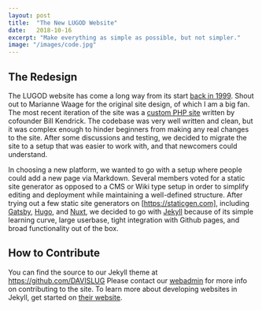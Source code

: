 ```yaml
---
layout: post
title:  "The New LUGOD Website"
date:   2018-10-16
excerpt: "Make everything as simple as possible, but not simpler."
image: "/images/code.jpg"
---
```


## The Redesign

The LUGOD website has come a long way from its start [back in 1999](http://web.archive.org/web/19991007030450/https://www.lugod.org/). Shout out to Marianne Waage for the original site design, of which I am a big fan. The most recent iteration of the site was a [custom PHP site](http://web.archive.org/web/20181002005929/https://www.lugod.org/) written by cofounder Bill Kendrick. The codebase was very well written and clean, but it was complex enough to hinder beginners from making any real changes to the site. After some discussions and testing, we decided to migrate the site to a setup that was easier to work with, and that newcomers could understand.

In choosing a new platform, we wanted to go with a setup where people could add a new page via Markdown. Several members voted for a static site generator as opposed to a CMS or Wiki type setup in order to simplify editing and deployment while maintaining a well-defined structure. After trying out a few static site generators on [https://staticgen.com], including [Gatsby](https://www.gatsbyjs.org/), [Hugo](https://gohugo.io/), and [Nuxt](https://nuxtjs.org/), we decided to go with [Jekyll](https://jekyllrb.com/) because of its simple learning curve, large userbase, tight integration with Github pages, and broad functionality out of the box.

## How to Contribute

You can find the source to our Jekyll theme at https://github.com/DAVISLUG Please contact our [webadmin](mailto:contact@rsynnest.com)  for more info on contributing to the site.
To learn more about developing websites in Jekyll, get started on [their website](https://jekyllrb.com/).
